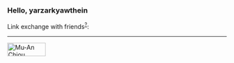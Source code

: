 ### Hello, yarzarkyawthein

Link exchange with friends<sup>[?](https://github.com/jlord/jlord/blob/master/LINK_EXCHANGE.md)</sup>:

---

<a href="https://github.com/muan"><img src="http://muan.co/images/banner.png" width="88" height="31" alt="Mu-An Chiou"></a>

